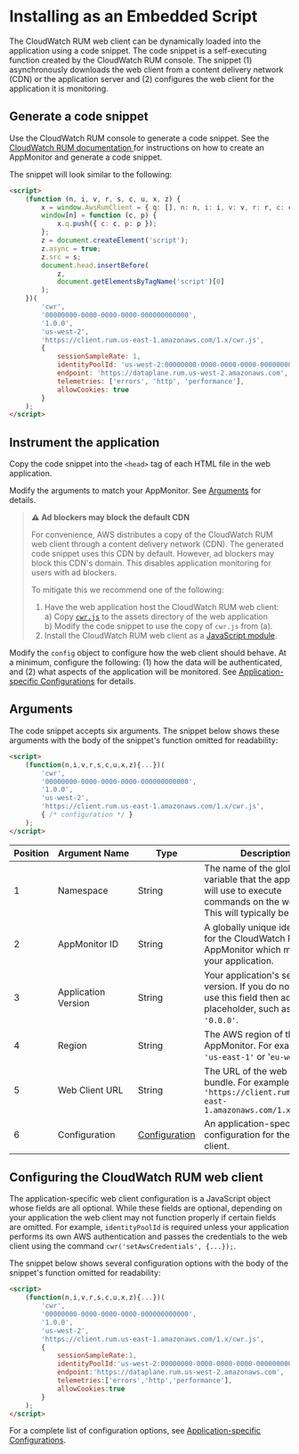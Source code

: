 # Installing as an Embedded Script

The CloudWatch RUM web client can be dynamically loaded into the application using a code snippet. The code snippet is a self-executing function created by the CloudWatch RUM console. The snippet (1) asynchronously downloads the web client from a content delivery network (CDN) or the application server and (2) configures the web client for the application it is monitoring.

## Generate a code snippet

Use the CloudWatch RUM console to generate a code snippet. See the [CloudWatch RUM documentation ](https://docs.aws.amazon.com/AmazonCloudWatch/latest/monitoring/CloudWatch-RUM.html) for instructions on how to create an AppMonitor and generate a code snippet.

The snippet will look similar to the following:

```html
<script>
    (function (n, i, v, r, s, c, u, x, z) {
        x = window.AwsRumClient = { q: [], n: n, i: i, v: v, r: r, c: c, u: u };
        window[n] = function (c, p) {
            x.q.push({ c: c, p: p });
        };
        z = document.createElement('script');
        z.async = true;
        z.src = s;
        document.head.insertBefore(
            z,
            document.getElementsByTagName('script')[0]
        );
    })(
        'cwr',
        '00000000-0000-0000-0000-000000000000',
        '1.0.0',
        'us-west-2',
        'https://client.rum.us-east-1.amazonaws.com/1.x/cwr.js',
        {
            sessionSampleRate: 1,
            identityPoolId: 'us-west-2:00000000-0000-0000-0000-000000000000',
            endpoint: 'https://dataplane.rum.us-west-2.amazonaws.com',
            telemetries: ['errors', 'http', 'performance'],
            allowCookies: true
        }
    );
</script>
```

## Instrument the application

Copy the code snippet into the `<head>` tag of each HTML file in the web application.

Modify the arguments to match your AppMonitor. See [Arguments](#arguments) for details.

> **:warning: Ad blockers may block the default CDN**
>
> For convenience, AWS distributes a copy of the CloudWatch RUM web client through a content delivery network (CDN). The generated code snippet uses this CDN by default. However, ad blockers may block this CDN's domain. This disables application monitoring for users with ad blockers.
>
> To mitigate this we recommend one of the following:
>
> 1. Have the web application host the CloudWatch RUM web client:<br/> a) Copy [`cwr.js`](https://client.rum.us-east-1.amazonaws.com/1.x/cwr.js) to the assets directory of the web application<br/> b) Modify the code snippet to use the copy of `cwr.js` from (a).
> 2. Install the CloudWatch RUM web client as a [JavaScript module](https://www.npmjs.com/package/aws-rum-web).

Modify the `config` object to configure how the web client should behave. At a minimum, configure the following: (1) how the data will be authenticated, and (2) what aspects of the application will be monitored. See [Application-specific Configurations](configuration.md) for details.

## Arguments

The code snippet accepts six arguments. The snippet below shows these arguments with the body of the snippet's function omitted for readability:

```html
<script>
    (function(n,i,v,r,s,c,u,x,z){...})(
        'cwr',
        '00000000-0000-0000-0000-000000000000',
        '1.0.0',
        'us-west-2',
        'https://client.rum.us-east-1.amazonaws.com/1.x/cwr.js',
        { /* configuration */ }
    );
</script>
```

| Position | Argument&nbsp;Name | Type | Description |
| --- | --- | --- | --- |
| 1 | Namespace | String | The name of the global variable that the application will use to execute commands on the web client. This will typically be `'cwr'`. |
| 2 | AppMonitor ID | String | A globally unique identifier for the CloudWatch RUM AppMonitor which monitors your application. |
| 3 | Application Version | String | Your application's semantic version. If you do not wish to use this field then add any placeholder, such as `'0.0.0'`. |
| 4 | Region | String | The AWS region of the AppMonitor. For example, `'us-east-1'` or '`eu-west-2'`. |
| 5 | Web Client URL | String | The URL of the web client bundle. For example, `'https://client.rum.us-east-1.amazonaws.com/1.x/cwr.js'` |
| 6 | Configuration | [Configuration](configuration.md) | An application-specific configuration for the web client. |

## Configuring the CloudWatch RUM web client

The application-specific web client configuration is a JavaScript object whose fields are all optional. While these fields are optional, depending on your application the web client may not function properly if certain fields are omitted. For example, `identityPoolId` is required unless your application performs its own AWS authentication and passes the credentials to the web client using the command `cwr('setAwsCredentials', {...});`.

The snippet below shows several configuration options with the body of the snippet's function omitted for readability:

```html
<script>
    (function(n,i,v,r,s,c,u,x,z){...})(
        'cwr',
        '00000000-0000-0000-0000-000000000000',
        '1.0.0',
        'us-west-2',
        'https://client.rum.us-east-1.amazonaws.com/1.x/cwr.js',
        {
            sessionSampleRate:1,
            identityPoolId:'us-west-2:00000000-0000-0000-0000-000000000000',
            endpoint:'https://dataplane.rum.us-west-2.amazonaws.com',
            telemetries:['errors','http','performance'],
            allowCookies:true
        }
    );
</script>
```

For a complete list of configuration options, see [Application-specific Configurations](configuration.md).
